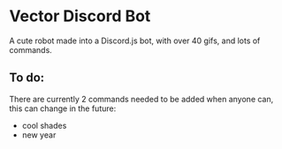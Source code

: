 # Vector Discord Bot

A cute robot made into a Discord.js bot, with over 40 gifs, and lots of commands. 

## To do: 
There are currently 2 commands needed to be added when anyone can, this can change in the future:
- cool shades
- new year